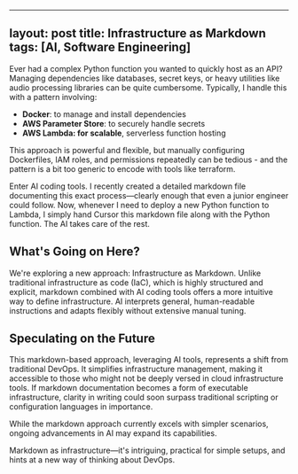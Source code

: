 
---
layout: post
title: Infrastructure as Markdown
tags: [AI, Software Engineering]
---
<script> 
  (function(i,s,o,g,r,a,m){i['GoogleAnalyticsObject']=r;i[r]=i[r]||function(){
  (i[r].q=i[r].q||[]).push(arguments)},i[r].l=1*new Date();a=s.createElement(o),
  m=s.getElementsByTagName(o)[0];a.async=1;a.src=g;m.parentNode.insertBefore(a,m)
  })(window,document,'script','https://www.google-analytics.com/analytics.js','ga');

  ga('create', 'UA-82391879-1', 'auto');
  ga('send', 'pageview');

</script>

Ever had a complex Python function you wanted to quickly host as an API? Managing dependencies like databases, secret keys, or heavy utilities like audio processing libraries can be quite cumbersome. Typically, I handle this with a pattern involving:

- **Docker**: to manage and install dependencies
- **AWS Parameter Store**: to securely handle secrets
- **AWS Lambda: for scalable**, serverless function hosting

This approach is powerful and flexible, but manually configuring Dockerfiles, IAM roles, and permissions repeatedly can be tedious - and the pattern is a bit too generic to encode with tools like terraform.

Enter AI coding tools. I recently created a detailed markdown file documenting this exact process—clearly enough that even a junior engineer could follow. Now, whenever I need to deploy a new Python function to Lambda, I simply hand Cursor this markdown file along with the Python function. The AI takes care of the rest.

## What's Going on Here?

We're exploring a new approach: Infrastructure as Markdown. Unlike traditional infrastructure as code (IaC), which is highly structured and explicit, markdown combined with AI coding tools offers a more intuitive way to define infrastructure. AI interprets general, human-readable instructions and adapts flexibly without extensive manual tuning.

## Speculating on the Future

This markdown-based approach, leveraging AI tools, represents a shift from traditional DevOps. It simplifies infrastructure management, making it accessible to those who might not be deeply versed in cloud infrastructure tools. If markdown documentation becomes a form of executable infrastructure, clarity in writing could soon surpass traditional scripting or configuration languages in importance.

While the markdown approach currently excels with simpler scenarios, ongoing advancements in AI may expand its capabilities.

Markdown as infrastructure—it's intriguing, practical for simple setups, and hints at a new way of thinking about DevOps.

